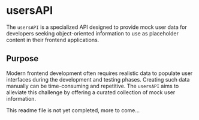 # usersAPI

The `usersAPI` is a specialized API designed to provide mock user data for developers seeking object-oriented information to use as placeholder content in their frontend applications.

## Purpose

Modern frontend development often requires realistic data to populate user interfaces during the development and testing phases. Creating such data manually can be time-consuming and repetitive. The `usersAPI` aims to alleviate this challenge by offering a curated collection of mock user information.

This readme file is not yet completed, more to come...
